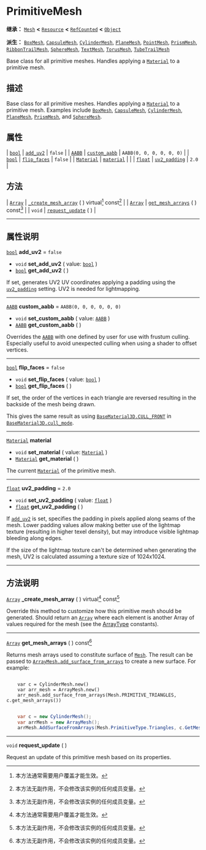 <!-- ⚠ 请勿编辑本文件 ⚠ -->
<!-- 本文档使用脚本从 WeDot 引擎源码仓库生成。 -->
<!-- 生成脚本：https://github.com/WeDot-Engine/WeDot/tree/4.3/doc/tools/make_md.py； -->
<!-- 原文件：https://github.com/WeDot-Engine/WeDot/tree/4.3/doc/classes/PrimitiveMesh.xml。 -->

<div id="_class_primitivemesh"></div>

# PrimitiveMesh

**继承：** [`Mesh`](class_mesh.md) **<** [`Resource`](class_resource.md) **<** [`RefCounted`](class_refcounted.md) **<** [`Object`](class_object.md)

**派生：** [`BoxMesh`](class_boxmesh.md), [`CapsuleMesh`](class_capsulemesh.md), [`CylinderMesh`](class_cylindermesh.md), [`PlaneMesh`](class_planemesh.md), [`PointMesh`](class_pointmesh.md), [`PrismMesh`](class_prismmesh.md), [`RibbonTrailMesh`](class_ribbontrailmesh.md), [`SphereMesh`](class_spheremesh.md), [`TextMesh`](class_textmesh.md), [`TorusMesh`](class_torusmesh.md), [`TubeTrailMesh`](class_tubetrailmesh.md)

Base class for all primitive meshes. Handles applying a [`Material`](class_material.md) to a primitive mesh.

## 描述

Base class for all primitive meshes. Handles applying a [`Material`](class_material.md) to a primitive mesh. Examples include [`BoxMesh`](class_boxmesh.md), [`CapsuleMesh`](class_capsulemesh.md), [`CylinderMesh`](class_cylindermesh.md), [`PlaneMesh`](class_planemesh.md), [`PrismMesh`](class_prismmesh.md), and [`SphereMesh`](class_spheremesh.md).

## 属性

| [`bool`](class_bool.md)         | [`add_uv2`](#class_primitivemesh_property_add_uv2)         | ``false``                  |
| [`AABB`](class_aabb.md)         | [`custom_aabb`](#class_primitivemesh_property_custom_aabb) | ``AABB(0, 0, 0, 0, 0, 0)`` |
| [`bool`](class_bool.md)         | [`flip_faces`](#class_primitivemesh_property_flip_faces)   | ``false``                  |
| [`Material`](class_material.md) | [`material`](#class_primitivemesh_property_material)       |                            |
| [`float`](class_float.md)       | [`uv2_padding`](#class_primitivemesh_property_uv2_padding) | ``2.0``                    |

## 方法

| [`Array`](class_array.md) | [`_create_mesh_array`](#class_primitivemesh_private_method__create_mesh_array) ( ) virtual[^virtual] const[^const] |
| [`Array`](class_array.md) | [`get_mesh_arrays`](#class_primitivemesh_method_get_mesh_arrays) ( ) const[^const]                                 |
| `void`                    | [`request_update`](#class_primitivemesh_method_request_update) ( )                                                 |

<!-- rst-class:: classref-section-separator -->

---

## 属性说明

<div id="_class_primitivemesh_property_add_uv2"></div>

[`bool`](class_bool.md) **add_uv2** = ``false`` <div id="class_primitivemesh_property_add_uv2"></div>

- `void` **set_add_uv2** ( value: [`bool`](class_bool.md) )
- [`bool`](class_bool.md) **get_add_uv2** ( )

If set, generates UV2 UV coordinates applying a padding using the [`uv2_padding`](#class_primitivemesh_property_uv2_padding) setting. UV2 is needed for lightmapping.

<!-- rst-class:: classref-item-separator -->

---

<div id="_class_primitivemesh_property_custom_aabb"></div>

[`AABB`](class_aabb.md) **custom_aabb** = ``AABB(0, 0, 0, 0, 0, 0)`` <div id="class_primitivemesh_property_custom_aabb"></div>

- `void` **set_custom_aabb** ( value: [`AABB`](class_aabb.md) )
- [`AABB`](class_aabb.md) **get_custom_aabb** ( )

Overrides the [`AABB`](class_aabb.md) with one defined by user for use with frustum culling. Especially useful to avoid unexpected culling when using a shader to offset vertices.

<!-- rst-class:: classref-item-separator -->

---

<div id="_class_primitivemesh_property_flip_faces"></div>

[`bool`](class_bool.md) **flip_faces** = ``false`` <div id="class_primitivemesh_property_flip_faces"></div>

- `void` **set_flip_faces** ( value: [`bool`](class_bool.md) )
- [`bool`](class_bool.md) **get_flip_faces** ( )

If set, the order of the vertices in each triangle are reversed resulting in the backside of the mesh being drawn.

This gives the same result as using [`BaseMaterial3D.CULL_FRONT`](#class_basematerial3d_constant_cull_front) in [`BaseMaterial3D.cull_mode`](#class_basematerial3d_property_cull_mode).

<!-- rst-class:: classref-item-separator -->

---

<div id="_class_primitivemesh_property_material"></div>

[`Material`](class_material.md) **material** <div id="class_primitivemesh_property_material"></div>

- `void` **set_material** ( value: [`Material`](class_material.md) )
- [`Material`](class_material.md) **get_material** ( )

The current [`Material`](class_material.md) of the primitive mesh.

<!-- rst-class:: classref-item-separator -->

---

<div id="_class_primitivemesh_property_uv2_padding"></div>

[`float`](class_float.md) **uv2_padding** = ``2.0`` <div id="class_primitivemesh_property_uv2_padding"></div>

- `void` **set_uv2_padding** ( value: [`float`](class_float.md) )
- [`float`](class_float.md) **get_uv2_padding** ( )

If [`add_uv2`](#class_primitivemesh_property_add_uv2) is set, specifies the padding in pixels applied along seams of the mesh. Lower padding values allow making better use of the lightmap texture (resulting in higher texel density), but may introduce visible lightmap bleeding along edges.

If the size of the lightmap texture can't be determined when generating the mesh, UV2 is calculated assuming a texture size of 1024x1024.

<!-- rst-class:: classref-section-separator -->

---

## 方法说明

<div id="_class_primitivemesh_private_method__create_mesh_array"></div>

[`Array`](class_array.md) **_create_mesh_array** ( ) virtual[^virtual] const[^const]<div id="class_primitivemesh_private_method__create_mesh_array"></div>

Override this method to customize how this primitive mesh should be generated. Should return an [`Array`](class_array.md) where each element is another Array of values required for the mesh (see the [ArrayType](#enum_mesh_arraytype) constants).

<!-- rst-class:: classref-item-separator -->

---

<div id="_class_primitivemesh_method_get_mesh_arrays"></div>

[`Array`](class_array.md) **get_mesh_arrays** ( ) const[^const]<div id="class_primitivemesh_method_get_mesh_arrays"></div>

Returns mesh arrays used to constitute surface of [`Mesh`](class_mesh.md). The result can be passed to [`ArrayMesh.add_surface_from_arrays`](#class_arraymesh_method_add_surface_from_arrays) to create a new surface. For example:



```gdscript

    var c = CylinderMesh.new()
    var arr_mesh = ArrayMesh.new()
    arr_mesh.add_surface_from_arrays(Mesh.PRIMITIVE_TRIANGLES, c.get_mesh_arrays())
```

```csharp

    var c = new CylinderMesh();
    var arrMesh = new ArrayMesh();
    arrMesh.AddSurfaceFromArrays(Mesh.PrimitiveType.Triangles, c.GetMeshArrays());
```







<!-- rst-class:: classref-item-separator -->

---

<div id="_class_primitivemesh_method_request_update"></div>

`void` **request_update** ( )<div id="class_primitivemesh_method_request_update"></div>

Request an update of this primitive mesh based on its properties.

[^virtual]: 本方法通常需要用户覆盖才能生效。
[^const]: 本方法无副作用，不会修改该实例的任何成员变量。
[^vararg]: 本方法除了能接受在此处描述的参数外，还能够继续接受任意数量的参数。
[^constructor]: 本方法用于构造某个类型。
[^static]: 调用本方法无需实例，可直接使用类名进行调用。
[^operator]: 本方法描述的是使用本类型作为左操作数的有效运算符。
[^bitfield]: 这个值是由下列位标志构成位掩码的整数。
[^void]: 无返回值。
